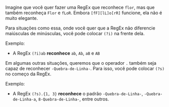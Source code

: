 <p>
Imagine que voc&ecirc; quer fazer uma RegEx que reconhece <code>flor</code>, mas que tamb&eacute;m reconhe&ccedil;a <code>Flor</code> e <code>fLoR</code>.
Embora <code>[fF][lL]o[rR]</code> funcione, ela n&atilde;o &eacute; muito elegante.
</p><p>
Para situa&ccedil;&otilde;es como essa, onde voc&ecirc; quer que a RegEx n&atilde;o diferencie mai&uacute;sculas de min&uacute;sculas, voc&ecirc; pode colocar <code>(?i)</code> na frente dela.
</p>

Exemplo:
<ul>
	<li>A RegEx <code>(?i)ab</code> <strong>reconhece</strong> <code>ab</code>, <code>Ab</code>, <code>aB</code> e <code>AB</code></li>
</ul>

<p>
Em algumas outras situa&ccedil;&otilde;es, queremos que o operador <code>.</code> tamb&eacute;m seja capaz de reconhecer <code>-Quebra-de-Linha-</code>. Para isso, 
voc&ecirc; pode colocar <code>(?s)</code> no come&ccedil;o da RegEx.
</p>

Exemplo:
<ul>
	<li>A RegEx <code>(?s).{1, 3}</code> <strong>reconhece</strong> o padr&atilde;o <code>-Quebra-de-Linha-</code>, <code>-Quebra-de-Linha-a</code>, <code>8-Quebra-de-Linha-</code>, entre outros.</li> 
</ul>


